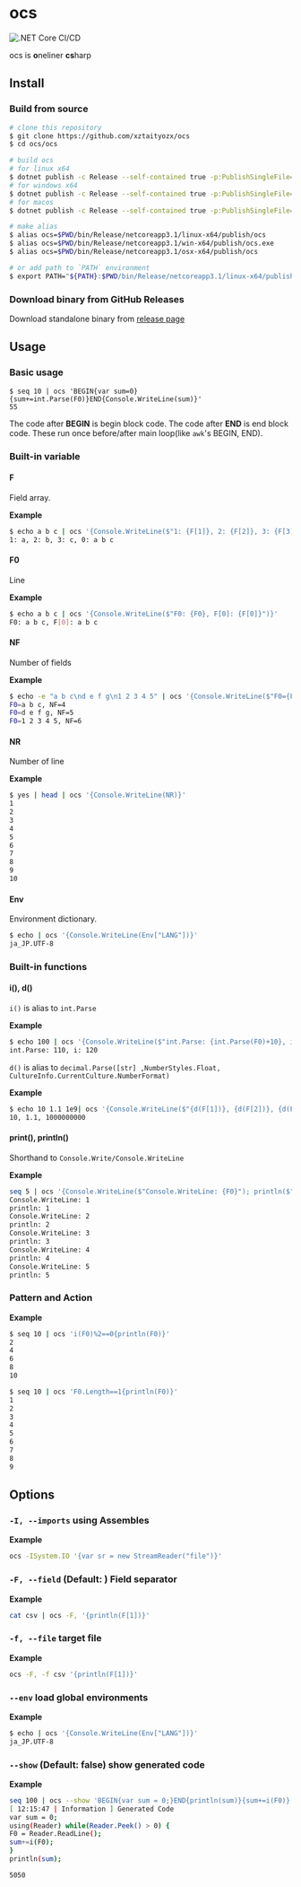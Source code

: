 # ocs
![.NET Core CI/CD](https://github.com/xztaityozx/ocs/workflows/.NET%20Core%20CI/CD/badge.svg?branch=main)

ocs is **o**neliner **cs**harp

## Install

### Build from source
```sh
# clone this repository
$ git clone https://github.com/xztaityozx/ocs
$ cd ocs/ocs

# build ocs
# for linux x64
$ dotnet publish -c Release --self-contained true -p:PublishSingleFile=true -p:PublishReadyToRun=true -r linux-x64
# for windows x64
$ dotnet publish -c Release --self-contained true -p:PublishSingleFile=true -p:PublishReadyToRun=true -r win-x64
# for macos
$ dotnet publish -c Release --self-contained true -p:PublishSingleFile=true -p:PublishReadyToRun=true -r osx-x64

# make alias
$ alias ocs=$PWD/bin/Release/netcoreapp3.1/linux-x64/publish/ocs
$ alias ocs=$PWD/bin/Release/netcoreapp3.1/win-x64/publish/ocs.exe
$ alias ocs=$PWD/bin/Release/netcoreapp3.1/osx-x64/publish/ocs

# or add path to `PATH` environment
$ export PATH="${PATH}:$PWD/bin/Release/netcoreapp3.1/linux-x64/publish/ocs"
```

### Download binary from GitHub Releases
Download standalone binary from [release page](https://github.com/xztaityozx/ocs/releases)

## Usage
### Basic usage
```
$ seq 10 | ocs 'BEGIN{var sum=0}{sum+=int.Parse(F0)}END{Console.WriteLine(sum)}'
55
```

The code after **BEGIN** is begin block code. The code after **END** is end block code. These run once before/after main loop(like `awk`'s BEGIN, END). 

### Built-in variable
#### F
Field array.

**Example**
```sh
$ echo a b c | ocs '{Console.WriteLine($"1: {F[1]}, 2: {F[2]}, 3: {F[3]}, 0: {F[0]}")}'
1: a, 2: b, 3: c, 0: a b c
```

#### F0
Line

**Example**
```sh
$ echo a b c | ocs '{Console.WriteLine($"F0: {F0}, F[0]: {F[0]}")}'
F0: a b c, F[0]: a b c
```

#### NF
Number of fields

**Example**
```sh
$ echo -e "a b c\nd e f g\n1 2 3 4 5" | ocs '{Console.WriteLine($"F0={F0}, NF={NF}")}'
F0=a b c, NF=4
F0=d e f g, NF=5
F0=1 2 3 4 5, NF=6
```

#### NR
Number of line

**Example**
```sh
$ yes | head | ocs '{Console.WriteLine(NR)}'
1
2
3
4
5
6
7
8
9
10
```

#### Env
Environment dictionary.

```sh
$ echo | ocs '{Console.WriteLine(Env["LANG"])}'
ja_JP.UTF-8
```

### Built-in functions
#### i(), d()
`i()` is alias to `int.Parse`

**Example**
```sh
$ echo 100 | ocs '{Console.WriteLine($"int.Parse: {int.Parse(F0)+10}, i: {i(F0)+20}")}'
int.Parse: 110, i: 120
```

`d()` is alias to `decimal.Parse([str] ,NumberStyles.Float, CultureInfo.CurrentCulture.NumberFormat)`

**Example**
```sh
$ echo 10 1.1 1e9| ocs '{Console.WriteLine($"{d(F[1])}, {d(F[2])}, {d(F[3])}")}'
10, 1.1, 1000000000
```

#### print(), println()
Shorthand to `Console.Write/Console.WriteLine`

**Example**
```sh
seq 5 | ocs '{Console.WriteLine($"Console.WriteLine: {F0}"); println($"println: {F0}")}'
Console.WriteLine: 1
println: 1
Console.WriteLine: 2
println: 2
Console.WriteLine: 3
println: 3
Console.WriteLine: 4
println: 4
Console.WriteLine: 5
println: 5
```

### Pattern and Action

**Example**

```sh
$ seq 10 | ocs 'i(F0)%2==0{println(F0)}'
2
4
6
8
10
```

```sh
$ seq 10 | ocs 'F0.Length==1{println(F0)}'
1
2
3
4
5
6
7
8
9
```

## Options
###  `-I, --imports`    using Assembles

**Example**
```sh
ocs -ISystem.IO '{var sr = new StreamReader("file")}'
```

###  `-F, --field`      (Default: ) Field separator

**Example**
```sh
cat csv | ocs -F, '{println(F[1])}'
```

###  `-f, --file`       target file

**Example**
```sh
ocs -F, -f csv '{println(F[1])}'
```

###  `--env`            load global environments

**Example**
```sh
$ echo | ocs '{Console.WriteLine(Env["LANG"])}'
ja_JP.UTF-8
```

###  `--show`           (Default: false) show generated code

**Example**
```sh
seq 100 | ocs --show 'BEGIN{var sum = 0;}END{println(sum)}{sum+=i(F0)}'
[ 12:15:47 | Information ] Generated Code
var sum = 0;
using(Reader) while(Reader.Peek() > 0) {
F0 = Reader.ReadLine();
sum+=i(F0);
}
println(sum);

5050
```
